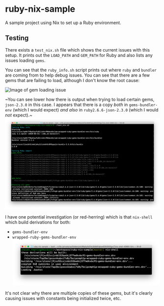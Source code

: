 # ruby-nix-sample
A sample project using Nix to set up a Ruby environment.


## Testing
There exists a `test_nix.sh` file which shows the current issues with this setup. It prints out the `LOAD_PATH` and `GEM_PATH` for Ruby and also lists any issues loading `gems`.


You can see that the `ruby_info.sh` script prints out where `ruby` and `bundler` are coming from to help debug issues. You can see that there are a few gems that are failing to load, although I don't know the root cause:

![Image of gem loading issue](https://github.com/shepting/ruby-nix-sample/blob/master/images/load_error.png?raw=true)





~You can see lower how there is output when trying to load certain gems, `json-2.3.0` in this case. I appears that there is a copy _both_ in `gems-bundler-env` (which I would expect) _and also_ in `ruby2.6.6-json-2.3.0` (which I would _not_ expect).~
![Image of gem loading issue](https://github.com/shepting/ruby-nix-sample/blob/master/images/test_nix.png?raw=true)

I have one potential investigation (or red-herring) which is that `nix-shell` which build derivations for both:
- `gems-bundler-env`
- `wrapped-ruby-gems-bundler-env`
![Image of nix-shell issue](https://github.com/shepting/ruby-nix-sample/blob/master/images/nix-shell.png?raw=true)

It's not clear why there are multiple copies of these gems, but it's clearly causing issues with constants being initialized twice, etc.
